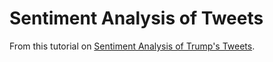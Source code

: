 # Sentiment Analysis of Tweets

From this tutorial on [Sentiment Analysis of Trump's Tweets](https://dev.to/rodolfoferro/sentiment-analysis-on-trumpss-tweets-using-python-).